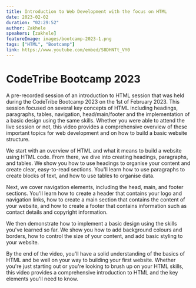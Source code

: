 ```yaml
---
title: Introduction to Web Development with the focus on HTML
date: 2023-02-02
duration: "02:29:52"
author: Zakhele
speakers: [zakhele]
featureImage: images/bootcamp-2023-1.png
tags: ["HTML", "Bootcamp"]
link: https://www.youtube.com/embed/S8DHNTt_VY0
---
```


# CodeTribe Bootcamp 2023 

A pre-recorded session of an introduction to HTML session that was held during the CodeTribe Bootcamp 2023 on the 1st of February 2023. This session focused on several key concepts of HTML including headings, paragraphs, tables, navigation, head/main/footer and the implementation of a basic design using the same skills. Whether you were able to attend the live session or not, this video provides a comprehensive overview of these important topics for web development and on how to build a basic website structure.

We start with an overview of HTML and what it means to build a website using HTML code. From there, we dive into creating headings, paragraphs, and tables. We show you how to use headings to organise your content and create clear, easy-to-read sections. You'll learn how to use paragraphs to create blocks of text, and how to use tables to organise data.

Next, we cover navigation elements, including the head, main, and footer sections. You'll learn how to create a header that contains your logo and navigation links, how to create a main section that contains the content of your website, and how to create a footer that contains information such as contact details and copyright information.

We then demonstrate how to implement a basic design using the skills you've learned so far. We show you how to add background colours and borders, how to control the size of your content, and add basic styling to your website.

By the end of the video, you'll have a solid understanding of the basics of HTML and be well on your way to building your first website. Whether you're just starting out or you're looking to brush up on your HTML skills, this video provides a comprehensive introduction to HTML and the key elements you'll need to know.
